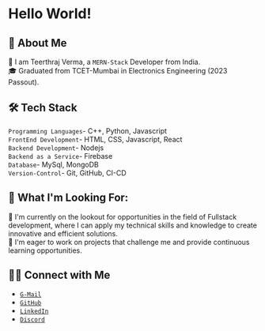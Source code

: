 # Hello World!
## 📝 About Me
👋 I am Teerthraj Verma, a `MERN-Stack` Developer from India.  
🎓 Graduated from TCET-Mumbai in Electronics Engineering (2023 Passout).


## 🛠 Tech Stack
  `Programming Languages`- C++, Python, Javascript  
  `FrontEnd Development`- HTML, CSS, Javascript, React  
  `Backend Development`- Nodejs   
  `Backend as a Service`- Firebase   
  `Database`- MySql, MongoDB  
  `Version-Control`- Git, GitHub, CI-CD  
  
## 💼 What I'm Looking For:
👀 I'm currently on the lookout for opportunities in the field of Fullstack development, where I can apply my technical skills and knowledge to create innovative and efficient solutions.  
🤝 I'm eager to work on projects that challenge me and provide continuous learning opportunities.   

##  🤝🏻 Connect with Me  
* [`G-Mail`](mailto:teerthrajverma181001@gmail.com)   
* [`GitHub`]( https://github.com/teerthrajverma01)   
* [`LinkedIn`]( www.linkedin.com/in/teerthrajverma)   
* [`Discord`]( discordapp.com/users/appu#3417)    





